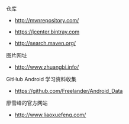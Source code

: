   仓库
* http://mvnrepository.com/

* https://jcenter.bintray.com

* http://search.maven.org/

图片网址

* http://www.zhuangbi.info/

GitHub Android 学习资料收集

* https://github.com/Freelander/Android_Data

廖雪峰的官方网站

* http://www.liaoxuefeng.com/

